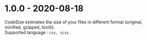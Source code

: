 # 1.0.0 - 2020-08-18

CodeSize estimates the size of your files in different format (original, minified, gzipped, brotli).  
Supported language : `css, scss.`